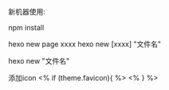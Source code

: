新机器使用:

npm install

hexo new page xxxx
hexo new [xxxx] "文件名"

hexo new "文件名"

添加icon
  <% if (theme.favicon){ %>
    <link rel="icon" href="/img/favicon.ico">
  <% } %>

